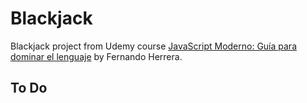# Blackjack

Blackjack project from Udemy course [JavaScript Moderno: Guía para dominar el lenguaje](https://www.udemy.com/course/javascript-fernando-herrera/) by Fernando Herrera.

## To Do